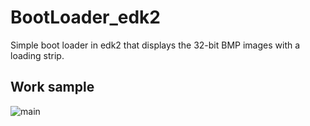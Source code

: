 # BootLoader_edk2
Simple boot loader in edk2 that displays the 32-bit BMP images with a loading strip.

## Work sample 
![main](https://i.imgur.com/FcMJGij.png)
